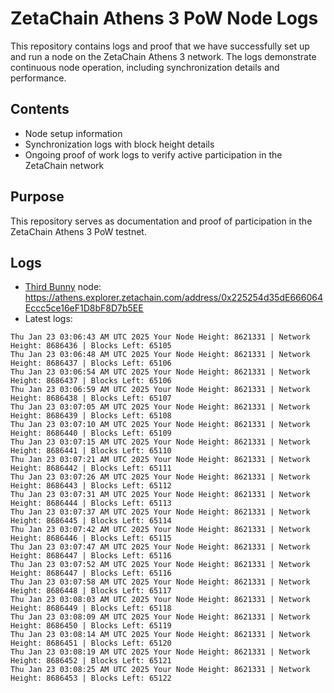 # ZetaChain Athens 3 PoW Node Logs
This repository contains logs and proof that we have successfully set up and run a node on the ZetaChain Athens 3 network. The logs demonstrate continuous node operation, including synchronization details and performance.

## Contents
- Node setup information
- Synchronization logs with block height details
- Ongoing proof of work logs to verify active participation in the ZetaChain network

## Purpose
This repository serves as documentation and proof of participation in the ZetaChain Athens 3 PoW testnet.

## Logs

- [Third Bunny](https://thirdbunny.xyz/) node: https://athens.explorer.zetachain.com/address/0x225254d35dE666064Eccc5ce16eF1D8bF8D7b5EE
- Latest logs:
```
Thu Jan 23 03:06:43 AM UTC 2025 Your Node Height: 8621331 | Network Height: 8686436 | Blocks Left: 65105
Thu Jan 23 03:06:48 AM UTC 2025 Your Node Height: 8621331 | Network Height: 8686437 | Blocks Left: 65106
Thu Jan 23 03:06:54 AM UTC 2025 Your Node Height: 8621331 | Network Height: 8686437 | Blocks Left: 65106
Thu Jan 23 03:06:59 AM UTC 2025 Your Node Height: 8621331 | Network Height: 8686438 | Blocks Left: 65107
Thu Jan 23 03:07:05 AM UTC 2025 Your Node Height: 8621331 | Network Height: 8686439 | Blocks Left: 65108
Thu Jan 23 03:07:10 AM UTC 2025 Your Node Height: 8621331 | Network Height: 8686440 | Blocks Left: 65109
Thu Jan 23 03:07:15 AM UTC 2025 Your Node Height: 8621331 | Network Height: 8686441 | Blocks Left: 65110
Thu Jan 23 03:07:21 AM UTC 2025 Your Node Height: 8621331 | Network Height: 8686442 | Blocks Left: 65111
Thu Jan 23 03:07:26 AM UTC 2025 Your Node Height: 8621331 | Network Height: 8686443 | Blocks Left: 65112
Thu Jan 23 03:07:31 AM UTC 2025 Your Node Height: 8621331 | Network Height: 8686444 | Blocks Left: 65113
Thu Jan 23 03:07:37 AM UTC 2025 Your Node Height: 8621331 | Network Height: 8686445 | Blocks Left: 65114
Thu Jan 23 03:07:42 AM UTC 2025 Your Node Height: 8621331 | Network Height: 8686446 | Blocks Left: 65115
Thu Jan 23 03:07:47 AM UTC 2025 Your Node Height: 8621331 | Network Height: 8686447 | Blocks Left: 65116
Thu Jan 23 03:07:52 AM UTC 2025 Your Node Height: 8621331 | Network Height: 8686447 | Blocks Left: 65116
Thu Jan 23 03:07:58 AM UTC 2025 Your Node Height: 8621331 | Network Height: 8686448 | Blocks Left: 65117
Thu Jan 23 03:08:03 AM UTC 2025 Your Node Height: 8621331 | Network Height: 8686449 | Blocks Left: 65118
Thu Jan 23 03:08:09 AM UTC 2025 Your Node Height: 8621331 | Network Height: 8686450 | Blocks Left: 65119
Thu Jan 23 03:08:14 AM UTC 2025 Your Node Height: 8621331 | Network Height: 8686451 | Blocks Left: 65120
Thu Jan 23 03:08:19 AM UTC 2025 Your Node Height: 8621331 | Network Height: 8686452 | Blocks Left: 65121
Thu Jan 23 03:08:25 AM UTC 2025 Your Node Height: 8621331 | Network Height: 8686453 | Blocks Left: 65122
```
